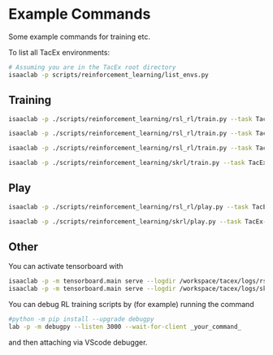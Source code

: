 # Example Commands
Some example commands for training etc.

To list all TacEx environments:
```bash
# Assuming you are in the TacEx root directory
isaaclab -p scripts/reinforcement_learning/list_envs.py
```

## Training

```bash
isaaclab -p ./scripts/reinforcement_learning/rsl_rl/train.py --task TacEx-Ball-Rolling-IK-v0 --num_envs 1024
```

```bash
isaaclab -p ./scripts/reinforcement_learning/rsl_rl/train.py --task TacEx-Ball-Rolling-Privileged-v0 --num_envs 1024
```

```bash
isaaclab -p ./scripts/reinforcement_learning/rsl_rl/train.py --task TacEx-Ball-Rolling-Privileged-without-Reach_v0 --num_envs 1024 --enable_cameras
```

```bash
isaaclab -p ./scripts/reinforcement_learning/skrl/train.py --task TacEx-Ball-Rolling-Tactile-RGB-Uipc-v0 --num_envs 1 --enable_cameras --checkpoint /workspace/tacex/logs/skrl/ball_rolling/2025-05-16_18-16-16_tactile_rgb_best/checkpoints/best_agent.pt
```

## Play
```bash
isaaclab -p ./scripts/reinforcement_learning/rsl_rl/play.py --task TacEx-Ball-Rolling-Tactile-Base-v1 --num_envs 23 --enable_cameras --load_run logs/skrl/ball_rolling/2025-04-08_22-55-53_improved_ppo_torch_base_env_cluster --checkpoint best_agent.pt
```

```bash
isaaclab -p ./scripts/reinforcement_learning/skrl/play.py --task TacEx-Ball-Rolling-Tactile-RGB-Uipc-v0 --num_envs 23 --enable_cameras --checkpoint logs/skrl/ball_rolling/workspace/tacex/logs/skrl/ball_rolling/2025-05-16_18-16-16_tactile_rgb_best/checkpoints/best_agent.pt
```


## Other
You can activate tensorboard with
```bash
isaaclab -p -m tensorboard.main serve --logdir /workspace/tacex/logs/rsl_rl/ball_rolling
isaaclab -p -m tensorboard.main serve --logdir /workspace/tacex/logs/skrl/ball_rolling
```

You can debug RL training scripts by (for example) running the command
```bash
#python -m pip install --upgrade debugpy
lab -p -m debugpy --listen 3000 --wait-for-client _your_command_
```
and then attaching via VScode debugger.
